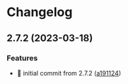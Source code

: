 # Changelog

## 2.7.2 (2023-03-18)


### Features

* 🎉 initial commit from 2.7.2 ([a191124](https://github.com/MCDReforged/MCDReforged-Docker/commit/a1911246c4c2e24e83abfba05732a6af1f5b31b8))
